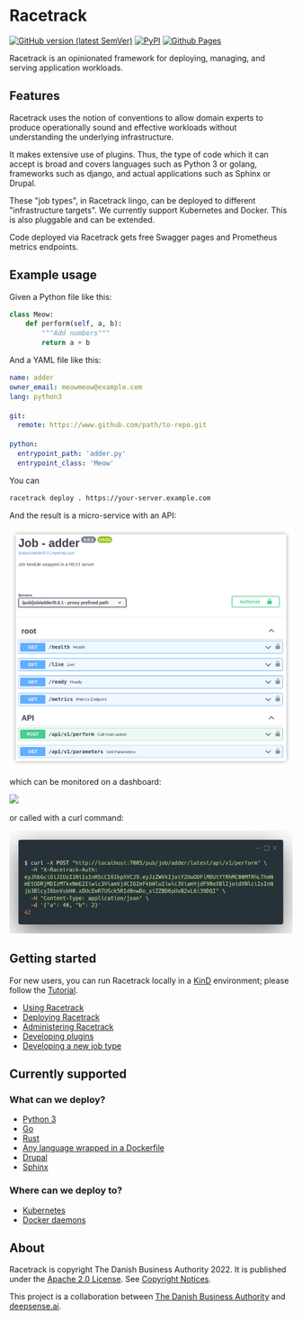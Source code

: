 # Racetrack

[![GitHub version (latest SemVer)](https://img.shields.io/github/v/tag/TheRacetrack/racetrack?label=version&sort=semver)](https://github.com/TheRacetrack/racetrack)
[![PyPI](https://img.shields.io/pypi/v/racetrack-client)](https://pypi.org/project/racetrack-client/)
[![Github Pages](https://img.shields.io/badge/github.io-docs-blue)](https://theracetrack.github.io/racetrack)

Racetrack is an opinionated framework for deploying, managing, and serving
application workloads.

## Features

Racetrack uses the notion of conventions to allow domain experts to produce
operationally sound and effective workloads without understanding the underlying
infrastructure.

It makes extensive use of plugins. Thus, the type of code which it can accept is
broad and covers languages such as Python 3 or golang, frameworks such as
django, and actual applications such as Sphinx or Drupal.

These "job types", in Racetrack lingo, can be deployed to different
"infrastructure targets". We currently support Kubernetes and Docker. This is
also pluggable and can be extended.

Code deployed via Racetrack gets free Swagger pages and Prometheus metrics endpoints.

## Example usage

Given a Python file like this:

```python
class Meow:
    def perform(self, a, b):
        """Add numbers"""
        return a + b
```

And a YAML file like this:

```yaml
name: adder
owner_email: meowmeow@example.com
lang: python3

git:
  remote: https://www.github.com/path/to-repo.git

python:
  entrypoint_path: 'adder.py'
  entrypoint_class: 'Meow'
```

You can

```bash
racetrack deploy . https://your-server.example.com
```

And the result is a micro-service with an API:

![](docs/assets/swaggerino.png)

which can be monitored on a dashboard:

![](docs/assets/dashboard-meowmeow.jpg)

or called with a curl command:

![](docs/assets/example-curl-call.png)

## Getting started

For new users, you can run Racetrack locally in a [KinD](https://kind.sigs.k8s.io/) environment;
please follow the [Tutorial](docs/user.md#tutorial).

* [Using Racetrack](docs/user.md)
* [Deploying Racetrack](docs/development/develop.md)
* [Administering Racetrack](docs/admin.md)
* [Developing plugins](docs/development/plugins.md)
* [Developing a new job type](docs/development/plugins-job-types.md)


## Currently supported

### What can we deploy?

* [Python 3](https://github.com/TheRacetrack/plugin-python-job-type)
* [Go](https://github.com/TheRacetrack/plugin-go-job-type)
* [Rust](https://github.com/TheRacetrack/plugin-rust-job-type)
* [Any language wrapped in a Dockerfile](https://github.com/TheRacetrack/plugin-docker-http-job-type)
* [Drupal](https://github.com/TheRacetrack/plugin-docker-proxy-job-type/tree/master/sample-drupal)
* [Sphinx](https://github.com/TheRacetrack/plugin-docker-proxy-job-type/tree/master/sample-sphinx)

### Where can we deploy to?

* [Kubernetes](https://github.com/TheRacetrack/racetrack/tree/master/lifecycle/lifecycle/deployer/kubernetes)
* [Docker daemons](https://github.com/TheRacetrack/plugin-docker-daemon-deployer)

## About

Racetrack is copyright The Danish Business Authority 2022.
It is published under the [Apache 2.0 License](./LICENSE).
See [Copyright Notices](./docs/license/copyright-notices.md).

This project is a collaboration between [The Danish Business Authority](https://www.erhvervsstyrelsen.dk) and [deepsense.ai](https://deepsense.ai).
